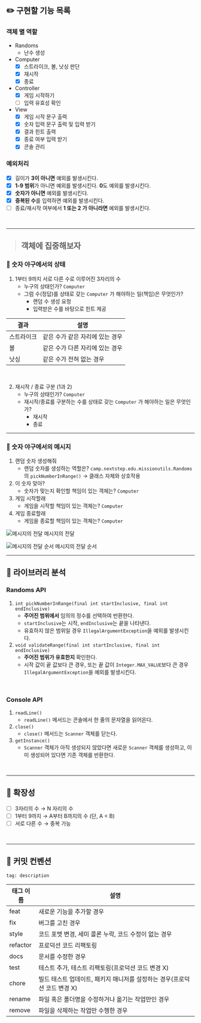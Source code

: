 ## ✏️ 구현할 기능 목록

### 객체 별 역할

[//]: # (### 클래스 별 역할)
- Randoms
    - 난수 생성
- Computer
    - [x]  스트라이크, 볼, 낫싱 판단
    - [x]  재시작
    - [x]  종료
- Controller
    - [x]  게임 시작하기
    - [ ]  입력 유효성 확인
- View
    - [x]  게임 시작 문구 출력
    - [x]  숫자 입력 문구 출력 및 입력 받기
    - [x]  결과 힌트 출력
    - [x]  종료 여부 입력 받기
    - [x]  콘솔 관리

### 예외처리

- [x]  길이가 **3이 아니면** 예외를 발생시킨다.
- [x]  **1-9 범위**가 아니면 예외를 발생시킨다. **0**도 예외를 발생시킨다.
- [x]  **숫자가 아니면** 예외를 발생시킨다.
- [x]  **중복된 수**를 입력하면 예외를 발생시킨다.
- [ ]  종료/재시작 여부에서 **1 또는 2 가 아니라면** 예외를 발생시킨다.

<br>

---

> ## 객체에 집중해보자

### 🎲 숫자 야구에서의 상태

1. 1부터 9까지 서로 다른 수로 이루어진 3자리의 수
   - 누구의 상태인가? `Computer`
   - 그럼 수(정답)를 상태로 갖는 `Computer` 가 해야하는 일(책임)은 무엇인가?
       - 랜덤 수 생성 요청
       - 입력받은 수를 바탕으로 힌트 제공

| 결과    | 설명 |
|-------| --- |
| 스트라이크 | 같은 수가 같은 자리에 있는 경우 |
| 볼     | 같은 수가 다른 자리에 있는 경우 |
| 낫싱    | 같은 수가 전혀 없는 경우 |

<br>

2. 재시작 / 종료 구분 (1과 2)
   - 누구의 상태인가? `Computer`
   - 재시작/종료를 구분하는 수를 상태로 갖는 `Computer` 가 해야하는 일은 무엇인가?
       - 재시작
       - 종료

---

### 💬 숫자 야구에서의 메시지

1. 랜덤 숫자 생성해줘
    - 랜덤 숫자를 생성하는 역할은? `camp.nextstep.edu.missionutils.Randoms`의 `pickNumberInRange()` → 클래스 자체와 상호작용
2. 이 숫자 맞아?
    - 숫자가 맞는지 확인할 책임이 있는 객체는? `Computer`
3. 게임 시작할래
    - 게임을 시작할 책임이 있는 객체는? `Computer`
4. 게임 종료할래
    - 게임을 종료할 책임이 있는 객체는? `Computer`

![메시지의 전달](https://github.com/Leets-Official/Leets-BE/assets/110026001/055eafa4-376b-4ceb-8726-4ac04d305280)
메시지의 전달

![메시지의 전달 순서](https://github.com/ay-eonii/ProblemSolving/assets/110026001/c2e8e1c7-7228-4c75-9da8-8ea18c40863e)
메시지의 전달 순서

---

## 📕 라이브러리 분석

### Randoms API

1. `int pickNumberInRange(final int startInclusive, final int endInclusive)`
    - **주어진 범위에서** 임의의 정수를 선택하여 반환한다.
    - `startInclusive`는 시작, `endInclusive`는 끝을 나타낸다.
    - 유효하지 않은 범위일 경우 `IllegalArgumentException`을 예외를 발생시킨다.
2. `void validateRange(final int startInclusive, final int endInclusive)`
    - **주어진 범위가 유효한지** 확인한다.
    - 시작 값이 끝 값보다 큰 경우, 또는 끝 값이 `Integer.MAX_VALUE`보다 큰 경우 `IllegalArgumentException`을 예외를 발생시킨다.

<br>

### Console API

1. `readLine()`
    - `readLine()` 메서드는 콘솔에서 한 줄의 문자열을 읽어온다.
2. `close()`
    - `close()` 메서드는 `Scanner` 객체를 닫는다.
3. `getInstance()`
    - `Scanner` 객체가 아직 생성되지 않았다면 새로운 `Scanner` 객체를 생성하고, 이미 생성되어 있다면 기존 객체를 반환한다.

<br>

---



## 📢 확장성

- [ ]  3자리의 수 → N 자리의 수
- [ ]  1부터 9까지 → A부터 B까지의 수 (단, A < B)
- [ ]  서로 다른 수 → 중복 가능

<br>

---

## 📏 커밋 컨벤션

```
tag: description
```

| 태그 이름 | 설명 |
| --- | --- |
| feat | 새로운 기능을 추가할 경우 |
| fix | 버그를 고친 경우 |
| style | 코드 포맷 변경, 세미 콜론 누락, 코드 수정이 없는 경우 |
| refactor | 프로덕션 코드 리팩토링 |
| docs | 문서를 수정한 경우 |
| test | 테스트 추가, 테스트 리팩토링(프로덕션 코드 변경 X) |
| chore | 빌드 태스트 업데이트, 패키지 매니저를 설정하는 경우(프로덕션 코드 변경 X) |
| rename | 파일 혹은 폴더명을 수정하거나 옮기는 작업만인 경우 |
| remove | 파일을 삭제하는 작업만 수행한 경우 |